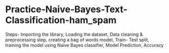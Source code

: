 # Practice-Naive-Bayes-Text-Classification-ham_spam

Steps-
Importing the library,
Loading the dataset,
Data cleaning & preprocessing step,
creating a bag of words model,
Train- Test split,
training the model using Naive Bayes classifier,
Model Prediction,
Accuracy
